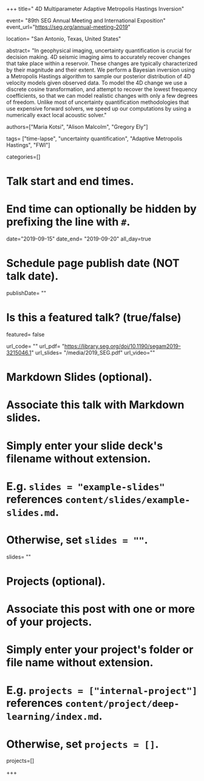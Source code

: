 +++
title=" 4D Multiparameter Adaptive Metropolis Hastings Inversion"

event= "89th SEG Annual Meeting and International Exposition"
event_url="https://seg.org/annual-meeting-2019"

location= "San Antonio, Texas, United States"

abstract= "In geophysical imaging, uncertainty quantification is crucial for decision making. 4D seismic imaging aims to accurately recover changes that take place within a reservoir. These changes are typically characterized by their magnitude and their extent. We perform a Bayesian inversion using a Metropolis Hastings algorithm to sample our posterior distribution of 4D velocity models given observed data. To model the 4D change we use a discrete cosine transformation, and attempt to recover the lowest frequency coefficients, so that we can model realistic changes with only a few degrees of freedom. Unlike most of uncertainty quantification methodologies that use expensive forward solvers, we speed up our computations by using a numerically exact local acoustic solver."

authors=["Maria Kotsi", "Alison Malcolm", "Gregory Ely"]

tags= ["time-lapse", "uncertainty quantification", "Adaptive Metropolis Hastings", "FWI"]

categories=[]


# Talk start and end times.
#   End time can optionally be hidden by prefixing the line with `#`.
date="2019-09-15"
date_end= "2019-09-20"
all_day=true

# Schedule page publish date (NOT talk date).
publishDate= ""

# Is this a featured talk? (true/false)
featured= false


url_code= ""
url_pdf= "https://library.seg.org/doi/10.1190/segam2019-3215046.1"
url_slides= "/media/2019_SEG.pdf"
url_video=""

# Markdown Slides (optional).
#   Associate this talk with Markdown slides.
#   Simply enter your slide deck's filename without extension.
#   E.g. `slides = "example-slides"` references `content/slides/example-slides.md`.
#   Otherwise, set `slides = ""`.
slides= ""

# Projects (optional).
#   Associate this post with one or more of your projects.
#   Simply enter your project's folder or file name without extension.
#   E.g. `projects = ["internal-project"]` references `content/project/deep-learning/index.md`.
#   Otherwise, set `projects = []`.
projects=[]

+++







